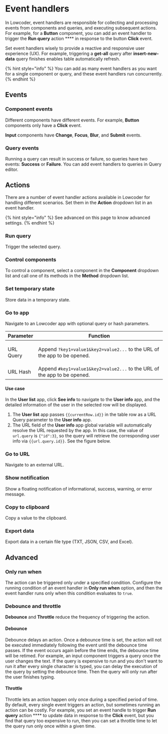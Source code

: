 # Event handlers

In Lowcoder, event handlers are responsible for collecting and processing events from components and queries, and executing subsequent actions. For example, for a **Button** component, you can add an event handler to trigger the **Run query** action \*\*\*\* in response to the button **Click** event.

Set event handlers wisely to provide a reactive and responsive user experience (UX). For example, triggering a **get-all** query after **insert-new-data** query finishes enables table automatically refresh.

{% hint style="info" %}
You can add as many event handlers as you want for a single component or query, and these event handlers run concurrently.
{% endhint %}

## Events

### Component events

Different components have different events. For example, **Button** components only have a **Click** event.

**Input** components have **Change**, **Focus**, **Blur**, and **Submit** events.

### Query events

Running a query can result in success or failure, so queries have two events: **Success** or **Failure**. You can add event handlers to queries in Query editor.

## Actions

There are a number of event handler actions available in Lowcoder for handling different scenarios. Set them in the **Action** dropdown list in an event handler.

{% hint style="info" %}
See advanced on this page to know advanced settings.
{% endhint %}

### Run query

Trigger the selected query.

### Control components

To control a component, select a component in the **Component** dropdown list and call one of its methods in the **Method** dropdown list.

### Set temporary state

Store data in a temporary state.

### Go to app

Navigate to an Lowcoder app with optional query or hash parameters.

| Parameter            | Function                                                                                            |
| -------------------- | --------------------------------------------------------------------------------------------------- |
| <p>URL Query<br></p> | <p>Append <code>?key1=value1&#x26;key2=value2...</code> to the URL of the app to be opened.<br></p> |
| URL Hash             | Append `#key1=value1&key2=value2...` to the URL of the app to be opened.                            |

#### **Use case**

In the **User list** app, click **See info** to navigate to the **User info** app, and the detailed information of the user in the selected row will be displayed.

1. The **User list** app passes `{{currentRow.id}}` in the table row as a URL Query parameter to the **User info** app.
2. The URL field of the **User info** app global variable will automatically resolve the URL requested by the app. In this case, the value of `url.query` is `{"id":3}`, so the query will retrieve the corresponding user info via `{{url.query.id}}`. See the figure below.

### Go to URL

Navigate to an external URL.

### Show notification

Show a floating notification of informational, success, warning, or error message.

### Copy to clipboard

Copy a value to the clipboard.

### Export data

Export data in a certain file type (TXT, JSON, CSV, and Excel).

## Advanced

### Only run when

The action can be triggered only under a specified condition. Configure the running condition of an event handler in **Only run when** option, and then the event handler runs only when this condition evaluates to `true`.

### Debounce and throttle

**Debounce** and **Throttle** reduce the frequency of triggering the action.

#### **Debounce**

Debounce delays an action. Once a debounce time is set, the action will not be executed immediately following the event until the debounce time passes. If the event occurs again before the time ends, the debounce time will be retimed. For example, an input component triggers a query once the user changes the text. If the query is expensive to run and you don't want to run it after every single character is typed, you can delay the execution of the query by setting the debounce time. Then the query will only run after the user finishes typing.

#### **Throttle**

Throttle lets an action happen only once during a specified period of time. By default, every single event triggers an action, but sometimes running an action can be costly. For example, you set an event handle to trigger **Run query** action \*\*\*\* to update data in response to the **Click** event, but you find that query too expensive to run, then you can set a throttle time to let the query run only once within a given time.
